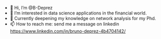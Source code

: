 - 👋 Hi, I’m @B-Deprez
- 👀 I’m interested in data science applications in the financial world.
- 📜 Currently deepening my knowledge on network analysis for my Phd.
- 📫 How to reach me: send me a message on linkedin https://www.linkedin.com/in/bruno-deprez-4b4704142/

<!---
B-Deprez/B-Deprez is a ✨ special ✨ repository because its `README.md` (this file) appears on your GitHub profile.
You can click the Preview link to take a look at your changes.
--->
